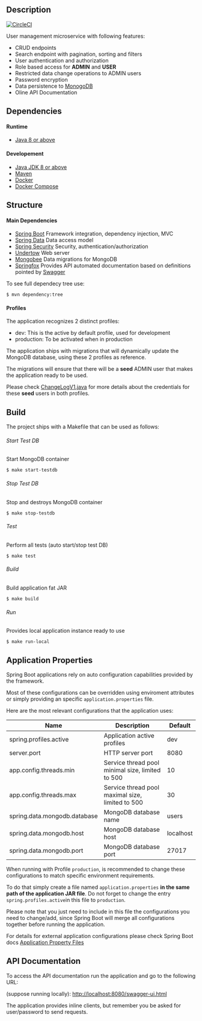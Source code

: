 ## Description

[![CircleCI](https://circleci.com/gh/cadu-goncalves/user-mng/tree/master.svg?style=svg)](https://circleci.com/gh/cadu-goncalves/user-mng/tree/master)

User management microservice with following features:

- CRUD endpoints 
- Search endpoint with pagination, sorting and filters
- User authentication and authorization
- Role based access for **ADMIN** and **USER**
- Restricted data change operations to ADMIN users
- Password encryption
- Data persistence to [MonogoDB](https://www.mongodb.com/)
- Oline API Documentation

## Dependencies

#### Runtime

* [Java 8 or above](http://www.oracle.com/technetwork/pt/java/javase/downloads/index.html)

#### Developement

* [Java JDK 8 or above](http://www.oracle.com/technetwork/pt/java/javase/downloads/index.html)
* [Maven](https://maven.apache.org/)
* [Docker](https://www.docker.com/)
* [Docker Compose](https://docs.docker.com/compose/)


## Structure

#### Main Dependencies

* [Spring Boot](https://spring.io/projects/spring-boot) Framework integration, dependency injection, MVC
* [Spring Data](https://spring.io/projects/spring-data) Data access model
* [Spring Security](https://spring.io/projects/spring-security) Security, authentication/authorization
* [Undertow](http://undertow.io/) Web server
* [Mongobee](https://github.com/mongobee/mongobee)  Data migrations for MongoDB
* [Springfox](https://springfox.github.io/springfox/) Provides API automated documentation based on definitions pointed by [Swagger](https://swagger.io/)

 
To see full dependecy tree use:
```
$ mvn dependency:tree
```

#### Profiles

The application recognizes 2 distinct profiles:

* dev: This is the active by default profile, used for development
* production: To be activated when in production


The application ships with migrations that will dynamically update the MongoDB database, using these 2 profiles as reference.

The migrations will ensure that there will be a **seed** ADMIN user that makes the application ready to be used.

Please check [ChangeLogV1.java](https://github.com/cadu-goncalves/user-mng/blob/master/src/main/java/com/creativedrive/user/persistence/changelogs/ChangeLogV1.java) for more details about the credentials for these **seed** users in both profiles.


## Build

The project ships with a Makefile that can be used as follows:

###### Start Test DB
Start MongoDB container
```
$ make start-testdb
```

###### Stop Test DB
Stop and destroys MongoDB container
```
$ make stop-testdb
```

###### Test
Perform all tests (auto start/stop test DB)
```
$ make test
```

###### Build
Build application fat JAR
```
$ make build
```

###### Run
Provides local application instance ready to use
```
$ make run-local
```

## Application Properties

Spring Boot applications rely on auto configuration capabilities provided by the framework. 

Most of these configurations can be overridden using enviroment attributes or simply providing an specific `application.properties` file. 
    
Here are the most relevant configurations that the application uses:
    
  Name        | Description | Default
 -------------|-------------|------
| spring.profiles.active | Application active profiles | dev
| server.port | HTTP server port | 8080
| app.config.threads.min | Service thread pool minimal size, limited to 500 | 10
| app.config.threads.max | Service thread pool maximal size, limited to 500 | 30
| spring.data.mongodb.database|MongoDB database name|users
| spring.data.mongodb.host|MongoDB database host|localhost
| spring.data.mongodb.port|MongoDB database port|27017

When running with Profile `production`, is recommended to change these configurations to match specific environment requirements.

To do that simply create a file named `application.properties` **in the same path of the application JAR file**. Do not forget to change the entry `spring.profiles.active`in this file to `production`.

Please note that you just need to include in this file the configurations you need to change/add, since Spring Boot will merge all configurations together before running the application.

For details for external application configurations please check Spring Boot docs [Application Property Files](https://docs.spring.io/spring-boot/docs/current/reference/html/boot-features-external-config.html#boot-features-external-config-application-property-files)

## API Documentation

To access the API documentation run the application and go to the following URL:

(suppose running locally):
[http://localhost:8080/swagger-ui.html](http://localhost:8080/swagger-ui.html)

The application provides inline clients, but remember you be asked for user/password to send requests.